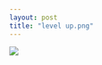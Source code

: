 ```yaml
---
layout: post
title: "level up.png"
---
```

<img id="img" src=" {{ site.baseurl}}/images/52-12-29-21-level-up.png"/>